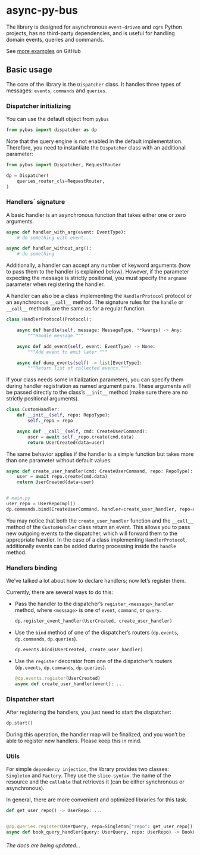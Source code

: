 # async-py-bus

The library is designed for asynchronous `event-driven` and `cqrs` Python projects,
has no third-party dependencies, and is useful for handling domain events, queries and commands.

See [more examples](https://github.com/andrei-samofalov/async-py-bus/tree/master/docs/examples) on
GitHub

## Basic usage

The core of the library is the `Dispatcher` class.
It handles three types of messages: `events`, `commands` and `queries`.

### Dispatcher initializing

You can use the default object from `pybus`

```python
from pybus import dispatcher as dp
```

Note that the query engine is not enabled in the default implementation.
Therefore, you need to instantiate the `Dispatcher` class with an additional parameter:

```python
from pybus import Dispatcher, RequestRouter

dp = Dispatcher(
    queries_router_cls=RequestRouter,
)
```

### Handlers` signature

A basic handler is an asynchronous function that takes either one or zero arguments.

```python
async def handler_with_arg(event: EventType):
    # do something with event...

async def handler_without_arg():
    # do something
```

Additionally, a handler can accept any number of keyword arguments (how to pass them to the handler
is explained below). However, if the parameter expecting the message is strictly positional,
you must specify the `argname` parameter when registering the handler.

A handler can also be a class implementing the `HandlerProtocol` protocol or
an asynchronous `__call__` method.
The signature rules for the `handle` or `__call__` methods are the same as for a regular function.

```python
class HandlerProtocol(Protocol):

    async def handle(self, message: MessageType, **kwargs) -> Any:
        """Handle message."""

    async def add_event(self, event: EventType) -> None:
        """Add event to emit later."""

    async def dump_events(self) -> list[EventType]:
        """Return list of collected events."""
```

If your class needs some initialization parameters, you can specify them during handler
registration as named argument pairs.
These arguments will be passed directly to the class’s `__init__` method
(make sure there are no strictly positional arguments).

```python
class CustomHandler:
    def __init__(self, repo: RepoType):
        self._repo = repo

    async def __call__(self, cmd: CreateUserCommand):
        user = await self._repo.create(cmd.data)
        return UserCreated(data=user)
```

The same behavior applies if the handler is a simple function but takes more than one parameter
without default values.

```python
async def create_user_handler(cmd: CreateUserCommand, repo: RepoType):
    user = await repo.create(cmd.data)
    return UserCreated(data=user)


# main.py
user_repo = UserRepoImpl()
dp.commands.bind(CreateUserCommand, handler=create_user_handler, repo=user_repo)
```

You may notice that both the `create_user_handler` function and the `__call__` method of
the `CustomHandler` class return an event.
This allows you to pass new outgoing events to the dispatcher, which will forward them
to the appropriate handler.
In the case of a class implementing `HandlerProtocol`, additionally events can be added during 
processing inside the `handle` method.

### Handlers binding

We’ve talked a lot about how to declare handlers; now let’s register them.

Currently, there are several ways to do this:

* Pass the handler to the dispatcher’s `register_<message>_handler` method,
  where `<message>` is one of `event`, `command`, or `query`.
  ```python
  dp.register_event_handler(UserCreated, create_user_handler)
  ```
* Use the `bind` method of one of the dispatcher’s routers (`dp.events`, `dp.commands`,
  `dp.queries`).
  ```python
  dp.events.bind(UserCreated, create_user_handler)
  ```
* Use the `register` decorator from one of the dispatcher’s routers (`dp.events`, `dp.commands`,
  `dp.queries`).
  ```python
  @dp.events.register(UserCreated)
  async def create_user_handler(event): ...
  ```

### Dispatcher start

After registering the handlers, you just need to start the dispatcher:

```python
dp.start()
```

During this operation, the handler map will be finalized,
and you won’t be able to register new handlers. Please keep this in mind.

### Utils

For simple `dependency injection`, the library provides two classes: `Singleton` and `Factory`.
They use the `slice-syntax`: the name of the resource and the `callable` that retrieves it
(can be either synchronous or asynchronous).

In general, there are more convenient and optimized libraries for this task.

```python
def get_user_repo() -> UserRepo: ...


@dp.queries.register(UserQuery, repo=Singleton["repo": get_user_repo])
async def book_query_handler(query: UserQuery, repo: UserRepo) -> BookQueryResult: ...
```

###### The docs are being updated...
